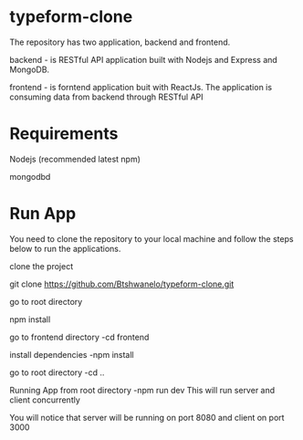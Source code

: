 # typeform-clone
 
The repository has two application, backend and frontend.

backend - is RESTful API application built with Nodejs and Express and MongoDB.

frontend - is forntend application buit with ReactJs. The application is consuming data from backend through RESTful API

# Requirements

Nodejs (recommended latest npm)

mongodbd

# Run App

You need to clone the repository to your local machine and follow the steps below to run the applications.

clone the project

git clone https://github.com/Btshwanelo/typeform-clone.git

go to root directory

npm install

go to frontend directory
-cd frontend

install dependencies
-npm install

go to root directory
-cd ..

Running App from root directory
-npm run dev
 This will run server and client concurrently

You will notice that server will be running on port 8080 and client on port 3000
